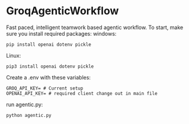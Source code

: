# GroqAgenticWorkflow
Fast paced, intelligent teamwork based agentic workflow.
To start, make sure you install required packages:
windows:
```
pip install openai dotenv pickle
```
Linux:
```
pip3 install openai dotenv pickle
```
Create a .env with these variables:
```
GROQ_API_KEY= # Current setup
OPENAI_API_KEY= # required client change out in main file

```
run agentic.py:
```
python agentic.py
```

